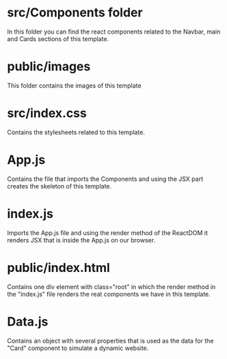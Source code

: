 # src/Components folder
In this folder you can find the react components related to the Navbar, main and Cards sections of this template.

# public/images
This folder contains the images of this template

# src/index.css
Contains the stylesheets related to this template.

# App.js
Contains the file that imports the Components and using the JSX part creates the skeleton of this template. 

# index.js
Imports the App.js file and using the render method of the ReactDOM it renders JSX that is inside the App.js on our browser.

# public/index.html
Contains one div element with class="root" in which the render method in the "index.js" file renders the reat components we have in this template. 

# Data.js
Contains an object with several properties that is used as the data for the "Card" component to simulate a dynamic website.
